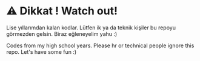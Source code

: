 # ⚠️ Dikkat ! Watch out!

Lise yıllarımdan kalan kodlar. Lütfen ik ya da teknik kişiler bu repoyu görmezden gelsin. Biraz eğleneyelim yahu :)

Codes from my high school years. Please hr or technical people ignore this repo. Let's have some fun :)
